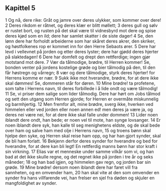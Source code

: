 ## Kapittel 5

1 Og nå, dere rike: Gråt og jamre over deres ulykker, som kommer over dere!
2 Deres rikdom er råtnet, og deres klær er blitt møllett;
3 deres gull og sølv er rustet bort, og rusten på det skal være til vidnesbyrd mot dere og spise deres kjød som en ild; dere har samlet skatter i de siste dager!
4 Se, den lønn dere har forholdt arbeiderne som har skåret deres akrer, den skriker, og høstfolkenes rop er kommet inn for den Herre Sebaots ører.
5 Dere har levd i vellevnet på jorden og etter deres lyster; dere har gjødd deres hjerter på slaktedagen!
6 Dere har domfelt og drept den rettferdige; ingen gjør motstand mot dere.
7 Vær da tålmodige, brødre, til Herren kommer! Se, bonden venter på jordens kostelige grøde og bier tålmodig på den, til den får høstregn og vårregn;
8 vær og dere tålmodige, styrk deres hjerter! for Herrens komme er nær.
9 Sukk ikke mot hverandre, brødre, for at dere ikke skal dømmes! Se, dommeren står for døren.
10 Mine brødre! ta profetene, som talte i Herrens navn, til deres forbillede i å lide ondt og være tålmodig!
11 Se, vi priser dem salige som lider tålmodig. Dere har hørt om Jobs tålmod og sett den utgang som Herren gjorde; for Herren er overmåte miskunnelig og barmhjertig.
12 Men fremfor alt, mine brødre, sverg ikke, hverken ved himmelen eller ved jorden eller noen annen ed! men deres ja være ja, og deres nei være nei, for at dere ikke skal falle under dommen!
13 Lider noen iblandt dere ondt, han bede; er noen vel til mote, han synge lovsanger.
14 Er noen iblandt dere syk, han kalle til seg menighetens eldste, og de skal bede over ham og salve ham med olje i Herrens navn,
15 og troens bønn skal hjelpe den syke, og Herren skal reise ham opp, og har han gjort synder, skal de bli ham forlatt.
16 Bekjenn derfor deres synder for hverandre og bed for hverandre, for at dere kan bli legt! En rettferdig manns bønn har stor kraft i sin virkning.
17 Elias var et menneske under samme vilkår som vi, og han bad at det ikke skulle regne, og det regnet ikke på jorden i tre år og seks måneder;
18 og han bad igjen, og himmelen gav regn, og jorden bar sin grøde.
19 Mine brødre! dersom noen iblandt dere har faret vill fra sannheten, og en omvender ham,
20 han skal vite at den som omvender en synder fra hans villfarende vei, han frelser en sjel fra døden og skjuler en mangfoldighet av synder.
